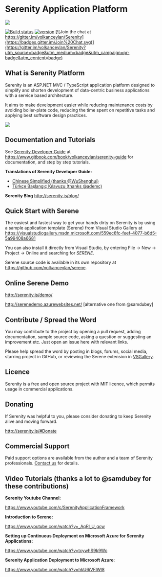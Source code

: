 Serenity Application Platform
=============================

<img src="https://github.com/volkanceylan/Serenity/blob/master/Tools/Images/serenity-logo-128.png" />

[![Build status](https://ci.appveyor.com/api/projects/status/hfs2elisqkmg7fp7?svg=true)](https://ci.appveyor.com/project/volkanceylan/serenity)  [![version](https://img.shields.io/nuget/v/Serenity.Script.svg?label=version)](http://www.nuget.org/packages/Serenity.Script/)   [![Join the chat at https://gitter.im/volkanceylan/Serenity](https://badges.gitter.im/Join%20Chat.svg)](https://gitter.im/volkanceylan/Serenity?utm_source=badge&utm_medium=badge&utm_campaign=pr-badge&utm_content=badge)

## What is Serenity Platform

Serenity is an ASP.NET MVC / TypeScript application platform designed to simplify and shorten development of data-centric business applications with a service based architecture.

It aims to make development easier while reducing maintenance costs by avoiding boiler-plate code, reducing the time spent on repetitive tasks and applying best software design practices. 

<img src="https://github.com/volkanceylan/Serene/blob/master/Template/img/SereneAnimation.gif" />

## Documentation and Tutorials

See [Serenity Developer Guide](https://www.gitbook.com/book/volkanceylan/serenity-guide) at https://www.gitbook.com/book/volkanceylan/serenity-guide for documentation, and step by step tutorials.

**Translations of Serenity Developer Guide:**
- [Chinese Simplified (thanks @WuShenghui)](https://www.gitbook.com/book/volkanceylan/serenity-zh-cn)
- [Türkçe Başlangıç Kılavuzu (thanks @ademc)](https://www.gitbook.com/book/ademc/serenity-gelistirici-dokumani)

**Serenity Blog**
http://serenity.is/blog/

## Quick Start with Serene

The easiest and fastest way to get your hands dirty on Serenity is by using a sample application template (Serene) from Visual Studio Gallery at https://visualstudiogallery.msdn.microsoft.com/559ec6fc-feef-4077-b6d5-5a99408a6681

You can also install it directly from Visual Studio, by entering File -> New -> Project -> Online and searching for *SERENE*.

Serene source code is available in its own repository at https://github.com/volkanceylan/serene.

## Online Serene Demo

http://serenity.is/demo/

http://serenedemo.azurewebsites.net/ [alternative one from @samdubey]

## Contribute / Spread the Word

You may contribute to the project by opening a pull request, adding documentation, sample source code, asking a question or suggesting an improvement etc. Just open an issue here with relevant links.

Please help spread the word by posting in blogs, forums, social media, starring project in GitHub, or reviewing the Serene extension in [VSGallery](https://visualstudiogallery.msdn.microsoft.com/559ec6fc-feef-4077-b6d5-5a99408a6681/view/Reviews).

## Licence

Serenity is a free and open source project with MIT licence, which permits usage in commercial applications. 

## Donating

If Serenity was helpful to you, please consider donating to keep Serenity alive and moving forward.

http://serenity.is/#Donate

## Commercial Support

Paid support options are available from the author and a team of Serenity professionals. [Contact us](mailto:volkanceylan@gmail.com) for details.

## Video Tutorials (thanks a lot to @samdubey for these contributions)

**Serenity Youtube Channel:** 

https://www.youtube.com/c/SerenityApplicationFramework

**Introduction to Serene:**

https://www.youtube.com/watch?v=_AqRl_U_gcw

**Setting up Continuous Deployment on Microsoft Azure for Serenity Applications:**

https://www.youtube.com/watch?v=tcywhS9k9Wc

**Serenity Application Deployment to Microsoft Azure**:

https://www.youtube.com/watch?v=hkU6iVFlWl8


